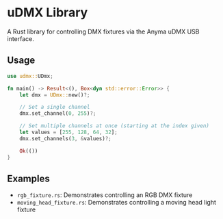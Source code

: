 # uDMX Library

A Rust library for controlling DMX fixtures via the Anyma uDMX USB interface.

## Usage

```rust
use udmx::UDmx;

fn main() -> Result<(), Box<dyn std::error::Error>> {
    let dmx = UDmx::new()?;

    // Set a single channel
    dmx.set_channel(0, 255)?;

    // Set multiple channels at once (starting at the index given)
    let values = [255, 128, 64, 32];
    dmx.set_channels(3, &values)?;

    Ok(())
}
```

## Examples

- `rgb_fixture.rs`: Demonstrates controlling an RGB DMX fixture
- `moving_head_fixture.rs`: Demonstrates controlling a moving head light fixture
